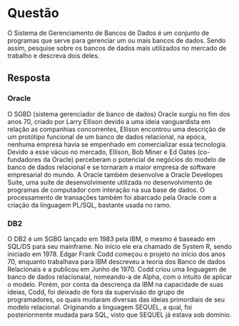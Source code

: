 # Questão
O Sistema de Gerenciamento de Bancos de Dados é um conjunto de programas que serve para gerenciar um ou mais bancos de dados. Sendo assim, pesquise sobre os bancos de dados mais utilizados no mercado de trabalho e descreva dois deles.

## Resposta
### Oracle
O SGBD (sistema gerenciador de banco de dados) Oracle surgiu no fim dos anos 70, criado por Larry Ellison devido a uma ideia vanguardista em relação as companhias concorrentes, Ellison encontrou uma descrição de um protótipo funcional de um banco de dados relacional, na epóca, nenhuma empresa havia se empenhado em comercializar essa tecnologia. Devido a esse vácuo no mercado, Ellison, Bob Miner e Ed Oates (co-fundadores da Oracle) perceberam o potencial de negócios do modelo de banco de dados relacional e se tornaram a maior empresa de software empresarial do mundo. A Oracle também desenvolve a Oracle Developes Suite, uma suíte de desenvolvimente utilizada no desenvolvimento de programas de computador com interação na sua base de dados. O processamento de transações também foi abarcado pela Oracle com a criação da linguagem PL/SQL, bastante usada no ramo.

### DB2
O DB2 é um SGBG lançado em 1983 pela IBM, o mesmo é baseado em SQL/DS para seu mainframe. No início ele era chamado de System R, sendo iniciado em 1978. Edgar Frank Codd começou o projeto no início dos anos 70, enquanto trabalhava para IBM descreveu a teoria dos Banco de dados Relacionais e a publicou em Junho de 1970. Codd criou uma linguagem de banco de dados relacionaial, nomeando-a de Alpha, com o intuito de aplicar o modelo. Porém, por conta da descrença da IBM na capacidade de suas ideias, Codd, foi deixado de fora da supervisão do grupo de programadores, os quais mudaram diversas das ideias primordiais de seu modelo relacional. Originando a linguagem SEQUEL, a qual, foi posteriormente mudada para SQL, visto que SEQUEL já estava sob domínio.